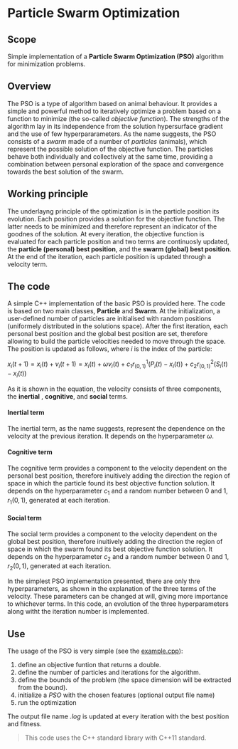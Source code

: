 # Particle Swarm Optimization

## Scope
Simple implementation of a **Particle Swarm Optimization (PSO)** algorithm for minimization problems.

## Overview
The PSO is a type of algorithm based on animal behaviour. It provides a simple and powerful method to iteratively optimize a problem based on a function to minimize (the so-called *objective function*).
The strengths of the algorithm lay in its independence from the solution hypersurface gradient and the use of few hyperpararameters.
As the name suggests, the PSO consists of a *swarm* made of a number of *particles* (animals), which represent the possible solution of the objective function. The particles behave both individually and collectively at the same time, providing a combination between personal exploration of the space and convergence towards the best solution of the swarm.

## Working principle
The underlayng principle of the optimization is in the particle position its evolution.
Each position provides a solution for the objective function. The latter needs to be minimized and therefore represent an indicator of the goodnes of the solution.
At every iteration, the objective function is evaluated for each particle position and two terms are continuosly updated, the **particle (personal) best position**, and the **swarm (global) best position**.
At the end of the iteration, each particle position is updated through a velocity term.


## The code
A simple C++ implementation of the basic PSO is provided here. The code is based on two main classes, **Particle** and **Swarm**.
At the initialization, a user-defined number of particles are initialised with random positions (uniformely distributed in the solutions space). After the first iteration, each personal best position and the global best position are set, therefore allowing to build the particle velocities needed to move through the space.
The position is updated as follows, where *i* is the index of the particle:

$`
{x_i}(t+1) = x_i(t) + v_i(t+1) = x_i(t) + \omega v_i(t) + c_1 r^1_{(0,1)} (P_i(t) - x_i(t)) + c_2 r^2_{(0,1)} (S_i(t) - x_i(t))
`$

As it is shown in the equation, the velocity consists of three components, the **inertial** , **cognitive**, and **social** terms.

#### Inertial term
The inertial term, as the name suggests, represent the dependence on the velocity at the previous iteration.
It depends on the hyperparameter $\omega$.

#### Cognitive term
The cognitive term provides a component to the velocity dependent on the personal best position, therefore inuitively adding the direction the region of space in which the particle found its best objective function solution.
It depends on the hyperparameter $c_1$ and a random number between $0$ and $1$, $r_1(0,1)$, generated at each iteration.

#### Social term
The social term provides a component to the velocity dependent on the global best position, therefore inuitively adding the direction the region of space in which the swarm found its best objective function solution.
It depends on the hyperparameter $c_2$ and a random number between $0$ and $1$, $r_2(0,1)$, generated at each iteration.

In the simplest PSO implementation presented, there are only thre hyperparameters, as shown in the explanation of the three terms of the velocity. These parameters can be changed at will, giving more importance to whichever terms.
In this code, an evolution of the three hyperparameters along witht the iteration number is implemented.

## Use
The usage of the PSO is very simple (see the [example.cpp](./example.cpp)):

1. define an objective funtion that returns a double.
2. define the number of particles and iterations for the algorithm.
3. define the bounds of the problem (the space dimension will be extracted from the bound).
4. initialize a *PSO* with the chosen features (optional output file name)
5. run the optimization

The output file name *.log* is updated at every iteration with the best position and fitness.

> This code uses the C++ standard library with C++11 standard.
